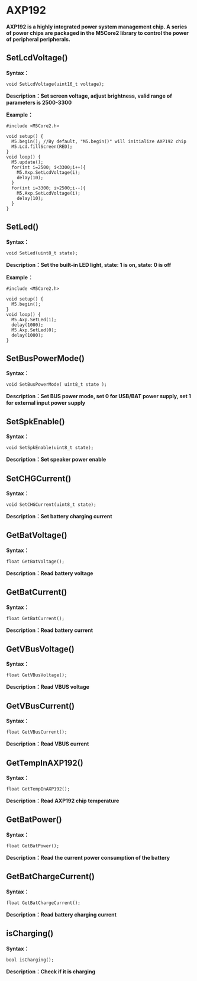 # AXP192

**AXP192 is a highly integrated power system management chip. A series of power chips are packaged in the M5Core2 library to control the power of peripheral peripherals.**

## SetLcdVoltage()

**Syntax：**

`void SetLcdVoltage(uint16_t voltage);`

**Description：Set screen voltage, adjust brightness, valid range of parameters is 2500-3300**

**Example：**
```arduino
#include <M5Core2.h>

void setup() {
  M5.begin(); //By default, "M5.begin()" will initialize AXP192 chip
  M5.Lcd.fillScreen(RED);
}
void loop() {
  M5.update();
  for(int i=2500; i<3300;i++){
    M5.Axp.SetLcdVoltage(i);
    delay(10);
  }
  for(int i=3300; i>2500;i--){
    M5.Axp.SetLcdVoltage(i);
    delay(10);
  }
}
```

## SetLed()

**Syntax：**

`void SetLed(uint8_t state);`

**Description：Set the built-in LED light, state: 1 is on, state: 0 is off**

**Example：**
```arduino
#include <M5Core2.h>

void setup() {
  M5.begin();
}
void loop() {
  M5.Axp.SetLed(1);
  delay(1000);
  M5.Axp.SetLed(0);
  delay(1000);
}
```

## SetBusPowerMode()

**Syntax：**

`void SetBusPowerMode( uint8_t state );`

**Description：Set BUS power mode, set 0 for USB/BAT power supply, set 1 for external input power supply**


## SetSpkEnable()

**Syntax：**

`void SetSpkEnable(uint8_t state);`

**Description：Set speaker power enable**


## SetCHGCurrent()

**Syntax：**

`void SetCHGCurrent(uint8_t state);`

**Description：Set battery charging current**

## GetBatVoltage()

**Syntax：**

`float GetBatVoltage();`

**Description：Read battery voltage**

## GetBatCurrent()

**Syntax：**

`float GetBatCurrent();`

**Description：Read battery current**

## GetVBusVoltage()

**Syntax：**

`float GetVBusVoltage();`

**Description：Read VBUS voltage**

## GetVBusCurrent()

**Syntax：**

`float GetVBusCurrent();`

**Description：Read VBUS current**

## GetTempInAXP192()

**Syntax：**

`float GetTempInAXP192();`

**Description：Read AXP192 chip temperature**

## GetBatPower()

**Syntax：**

`float GetBatPower();`

**Description：Read the current power consumption of the battery**

## GetBatChargeCurrent()

**Syntax：**

`float GetBatChargeCurrent();`

**Description：Read battery charging current**

## isCharging()

**Syntax：**

`bool isCharging();`

**Description：Check if it is charging**